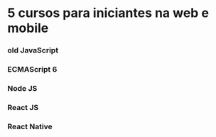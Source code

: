 # 5 cursos para iniciantes na web e mobile
### old JavaScript
### ECMAScript 6
### Node JS
### React JS
### React Native

